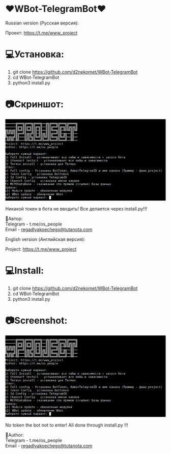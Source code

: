 # ❤️WBot-TelegramBot❤️  
Russian version (Русская версия):  

Проект: https://t.me/www_project  

# 💻Установка:
1. git clone https://github.com/d2nekomet/WBot-TelegramBot
2. cd WBot-TelegramBot
3. python3 install.py  
# 📷Скриншот:
![WBot](https://github.com/d2nekomet/WBot-TelegramBot/blob/master/install.png)

Никакой токен в бота не вводить! Все делается через install.py!!!

🤗Автор:  
Telegram - t.me/os_people  
Email - regadlyakoechego@tutanota.com    

English version (Английская версия):  

Project: https://t.me/www_project  

# 💻Install:    
1. git clone https://github.com/d2nekomet/WBot-TelegramBot
2. cd WBot-TelegramBot
3. python3 install.py  
# 📷Screenshot:
![WBot](https://github.com/d2nekomet/WBot-TelegramBot/blob/master/install.png)


No token the bot not to enter! All done through install.py !!!

🤗Author:    
Telegram - t.me/os_people    
Email - regadlyakoechego@tutanota.com
